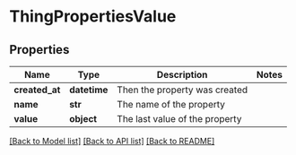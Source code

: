# ThingPropertiesValue

## Properties
Name | Type | Description | Notes
------------ | ------------- | ------------- | -------------
**created_at** | **datetime** | Then the property was created | 
**name** | **str** | The name of the property | 
**value** | **object** | The last value of the property | 

[[Back to Model list]](../README.md#documentation-for-models) [[Back to API list]](../README.md#documentation-for-api-endpoints) [[Back to README]](../README.md)


